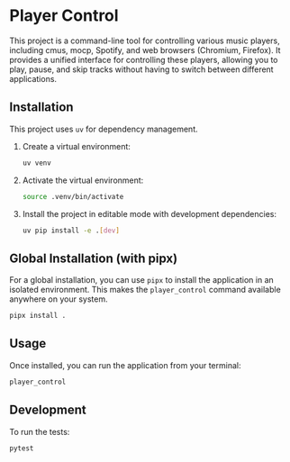 # Player Control


This project is a command-line tool for controlling various music players,
including cmus, mocp, Spotify, and web browsers (Chromium, Firefox).
It provides a unified interface for controlling these players, allowing you to
play, pause, and skip tracks without having to switch between different
applications.


## Installation

This project uses `uv` for dependency management.

1.  Create a virtual environment:
    ```bash
    uv venv
    ```

2.  Activate the virtual environment:
    ```bash
    source .venv/bin/activate
    ```

3.  Install the project in editable mode with development dependencies:
    ```bash
    uv pip install -e .[dev]
    ```

## Global Installation (with pipx)

For a global installation, you can use `pipx` to install the application in an isolated environment. This makes the `player_control` command available anywhere on your system.

```bash
pipx install .
```

## Usage

Once installed, you can run the application from your terminal:

```bash
player_control
```

## Development

To run the tests:

```bash
pytest
```